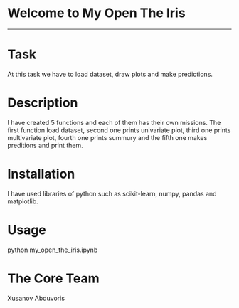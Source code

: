 # Welcome to My Open The Iris
---------------------------------------------------------------------------------------------------------------------------------------------------------------
# Task
At this task we have to load dataset, draw plots and make predictions.

# Description
I have created 5 functions and each of them has their own missions. The first function load dataset, second one prints univariate plot, third one prints multivariate plot, fourth one prints summury and the fifth one makes preditions and print them.

# Installation
I have used libraries of python such as scikit-learn, numpy, pandas and matplotlib.

# Usage
python my_open_the_iris.ipynb

# The Core Team
Xusanov Abduvoris
